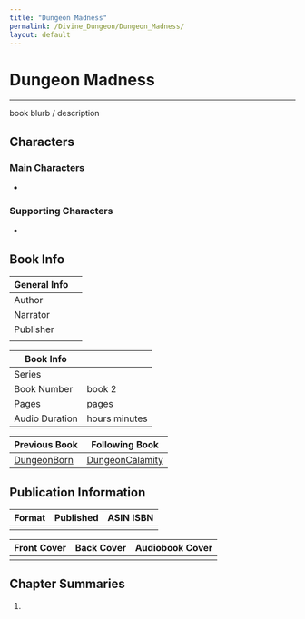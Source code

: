 ```yaml
---
title: "Dungeon Madness"
permalink: /Divine_Dungeon/Dungeon_Madness/
layout: default
---
```

# Dungeon Madness
---
book blurb / description

## Characters

### Main Characters
-   

### Supporting Characters
-  

## Book Info

| General Info |  |
|---|---|
| Author|  |
| Narrator|  |
| Publisher | |
| |  |

| Book Info |  |
|---|---|
| Series |  |
| Book Number | book 2 |
| Pages |  pages |
| Audio Duration|  hours  minutes |

| Previous Book | Following Book |
|---|---|
| [DungeonBorn](DungeonBorn.md) | [DungeonCalamity](DungeonCalamity.md) |

## Publication Information

| Format | Published | ASIN ISBN |
|---|---|---|
|  |  |  |

| Front Cover | Back Cover | Audiobook Cover |
|---|---|---|
| | |

## Chapter Summaries
1. 